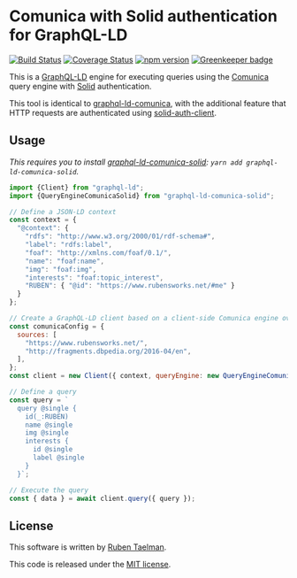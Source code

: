 # Comunica with Solid authentication for GraphQL-LD

[![Build Status](https://travis-ci.org/rubensworks/graphql-ld-comunica-solid.js.svg?branch=master)](https://travis-ci.org/rubensworks/graphql-ld-comunica-solid.js)
[![Coverage Status](https://coveralls.io/repos/github/rubensworks/graphql-ld-comunica-solid.js/badge.svg?branch=master)](https://coveralls.io/github/rubensworks/graphql-ld-comunica-solid.js?branch=master)
[![npm version](https://badge.fury.io/js/graphql-ld-comunica-solid.svg)](https://www.npmjs.com/package/graphql-ld-comunica-solid) [![Greenkeeper badge](https://badges.greenkeeper.io/rubensworks/graphql-ld-comunica-solid.js.svg)](https://greenkeeper.io/)

This is a [GraphQL-LD](https://github.com/rubensworks/graphql-ld.js) engine for executing queries
using the [Comunica](https://github.com/comunica/comunica) query engine
with [Solid](https://solid.mit.edu/) authentication.

This tool is identical to [graphql-ld-comunica](https://github.com/rubensworks/GraphQL-LD-Comunica-Solid.js),
with the additional feature that HTTP requests are authenticated using [solid-auth-client](https://github.com/solid/solid-auth-client/).

## Usage

_This requires you to install [graphql-ld-comunica-solid](https://github.com/rubensworks/graphql-ld-comunica-solid.js): `yarn add graphql-ld-comunica-solid`._

```javascript
import {Client} from "graphql-ld";
import {QueryEngineComunicaSolid} from "graphql-ld-comunica-solid";

// Define a JSON-LD context
const context = {
  "@context": {
    "rdfs": "http://www.w3.org/2000/01/rdf-schema#",
    "label": "rdfs:label",
    "foaf": "http://xmlns.com/foaf/0.1/",
    "name": "foaf:name",
    "img": "foaf:img",
    "interests": "foaf:topic_interest",
    "RUBEN": { "@id": "https://www.rubensworks.net/#me" }
  }
};

// Create a GraphQL-LD client based on a client-side Comunica engine over 3 sources
const comunicaConfig = {
  sources: [
    "https://www.rubensworks.net/",
    "http://fragments.dbpedia.org/2016-04/en",
  ],
};
const client = new Client({ context, queryEngine: new QueryEngineComunicaSolid(comunicaConfig) });

// Define a query
const query = `
  query @single {
    id(_:RUBEN)
    name @single
    img @single
    interests {
      id @single
      label @single
    }
  }`;

// Execute the query
const { data } = await client.query({ query });
```

## License
This software is written by [Ruben Taelman](http://rubensworks.net/).

This code is released under the [MIT license](http://opensource.org/licenses/MIT).
